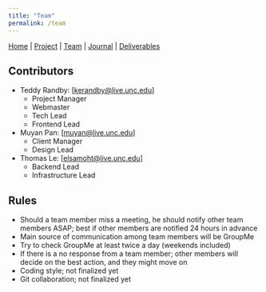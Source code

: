 ```yaml
---
title: "Team"
permalink: /team
---
```

[Home](/Overview/) |  [Project](/Overview/project) | [Team](/Overview/team) | [Journal](/Overview/journal) | [Deliverables](/Overview/deliverables)

## Contributors

- Teddy Randby:   [kerandby@live.unc.edu]
  - Project Manager
  - Webmaster
  - Tech Lead
  - Frontend Lead
- Muyan Pan:      [muyan@live.unc.edu]
  - Client Manager
  - Design Lead
- Thomas Le:      [elsamoht@live.unc.edu]
  - Backend Lead
  - Infrastructure Lead

## Rules

-	Should a team member miss a meeting, he should notify other team members ASAP; best if other members are notified 24 hours in advance
-	Main source of communication among team members will be GroupMe
-	Try to check GroupMe at least twice a day (weekends included)
-	If there is a no response from a team member; other members will decide on the best action, and they might move on 
-	Coding style; not finalized yet
-	Git collaboration; not finalized yet
